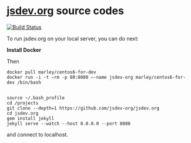 # [jsdev.org](http://jsdev.org) source codes


[![Build Status](https://travis-ci.org/jsdev-org/jsdev.org.svg?branch=gh-pages)](https://travis-ci.org/jsdev-org/jsdev.org)


To run jsdev.org on your local server, you can do next:

**Install Docker**

Then

    docker pull marley/centos6-for-dev
    docker run -i -t –rm -p 80:8080 –-name jsdev-org marley/centos6-for-dev /bin/bash


    source ~/.bash_profile
    cd /projects
    git clone --depth=1 https://github.com/jsdev-org/jsdev.org
    cd jsdev.org
    gem install jekyll
    jekyll serve --watch --host 0.0.0.0 --port 8080


and connect to localhost.
